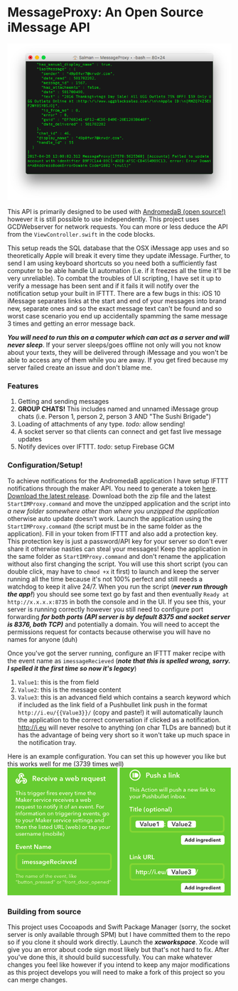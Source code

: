 # MessageProxy: An Open Source iMessage API 

![image](Screenshots/042817.png)


This API is primarily designed to be used with [AndromedaB (open source!)](https://github.com/shusain93/Andromeda-iMessage) however it is still possible to use independently. This project uses GCDWebserver for network requests. You can more or less deduce the API from the `ViewController.swift` in the code blocks. 

This setup reads the SQL database that the OSX iMessage app uses and so theoretically Apple will break it every time they update iMessage. Further, to send I am using keyboard shortcuts so you need both a sufficiently fast computer to be able handle UI automation (i.e. if it freezes all the time it'll be very unreliable). To combat the troubles of UI scripting, I have set it up to verify a message has been sent and if it fails it will notify over the notification setup your built in IFTTT. There are a few bugs in this: iOS 10 iMessage separates links at the start and end of your messages into brand new, separate ones and so the exact message text can't be found and so worst case scenario you end up accidentally spamming the same message 3 times and getting an error message back.

***You will need to run this on a computer which can act as a server and will never sleep***. If your server sleeps/goes offline not only will you not know about your texts, they will be delivered through iMessage and you won't be able to access any of them while you are away. If you get fired because my server failed create an issue and don't blame me.

### Features

1. Getting and sending messages
2. **GROUP CHATS!** This includes named and unnamed iMessage group chats (i.e. Person 1, person 2, person 3 AND "The Sushi Brigade")
3. Loading of attachments of any type. *todo:* allow sending!
4. A socket server so that clients can connect and get fast live message updates
5. Notify devices over IFTTT. *todo*: setup Firebase GCM

### Configuration/Setup!

To achieve notifications for the AndromedaB application I have setup IFTTT notifications through the maker API. You need to generate a token [here](https://ifttt.com/maker_webhooks). [Download the latest release](https://github.com/shusain93/OSXMessageProxy/releases). Download both the zip file and the latest `StartIMProxy.command` and move the unzipped application and the script into *a new folder somewhere other than where you unzipped the application* otherwise auto update doesn't work. Launch the application using the `StartIMProxy.command` (the script must be in the same folder as the application). Fill in your token from IFTTT and also add a protection key. This protection key is just a password/API key for your server so don't ever share it otherwise nasties can steal your messages! Keep the application in the same folder as `StartIMProxy.command` and don't rename the application without also first changing the script. You will use this short script (you can double click, may have to `chmod +x` it first) to launch and keep the server running all the time because it's not 100% perfect and still needs a watchdog to keep it alive 24/7. When you run the script (***never run through the app!***) you should see some text go by fast and then eventually `Ready at http://x.x.x.x:8735` in both the console and in the UI. If you see this, your server is running correctly however you still need to configure port forwarding ***for both ports (API server is by default 8375 and socket server is 8376, both TCP)*** and potentially a domain. You will need to accept the permissions request for contacts because otherwise you will have no names for anyone (duh)

Once you've got the server running, configure an IFTTT maker recipe with the event name as `imessageRecieved` (***note that this is spelled wrong, sorry. I spelled it the first time so now it's legacy***)

1. `Value1`: this is the from field
2. `Value2`: this is the message content
3. `Value3`: this is an advanced field which contains a search keyword which if included as the link field of a Pushbullet link push in the format `http://i.eu/{{Value3}}/` (copy and paste!) it will automatically launch the application to the correct conversation if clicked as a notification. http://i.eu will never resolve to anything (on char TLDs are banned) but it has the advantage of being very short so it won't take up much space in the notification tray. 

Here is an example configuration. You can set this up however you like but this works well for me (3739 times well)
![config for ifttt](Screenshots/ifttconfig.png)

### Building from source

This project uses Cocoapods and Swift Package Manager (sorry, the socket server is only available through SPM) but I have committed them to the repo so if you clone it should work directly. Launch the ***xcworkspace***. Xcode will give you an error about code sign most likely but that's not hard to fix. After you've done this, it should build successfully. You can make whatever changes you feel like however if you intend to keep any major modifications as this project develops you will need to make a fork of this project so you can merge changes.